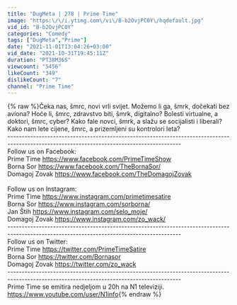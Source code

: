 ```yaml
---
title: "DugMeta | 278 | Prime Time"
image: "https:\/\/i.ytimg.com\/vi\/B-b2OvjPC0Y\/hqdefault.jpg"
vid_id: "B-b2OvjPC0Y"
categories: "Comedy"
tags: ["DugMeta","Prime"]
date: "2021-11-01T13:04:26+03:00"
vid_date: "2021-10-31T19:45:11Z"
duration: "PT38M36S"
viewcount: "5456"
likeCount: "349"
dislikeCount: "7"
channel: "Prime Time"
---
```

{% raw %}Čeka nas, šmrc, novi vrli svijet. Možemo li ga, šmrk, dočekati bez aviona? Hoće li, šmrc, zdravstvo biti, šmrk, digitalno? Bolesti virtualne, a doktori, šmrc, cyber? Kako fale novci, šmrk, a slažu se socijalisti i liberali? Kako nam lete cijene, šmrc, a prizemljeni su kontrolori leta?<br />-------------------------------------------------------------------------------------------------------------------------------------------<br />Follow us on Facebook:<br />Prime Time <a rel="nofollow" target="blank" href="https://www.facebook.com/PrimeTimeShow​​">https://www.facebook.com/PrimeTimeShow​​</a><br />Borna Sor  <a rel="nofollow" target="blank" href="https://www.facebook.com/TheBornaSor/​​​">https://www.facebook.com/TheBornaSor/​​​</a><br />Domagoj Zovak  <a rel="nofollow" target="blank" href="https://www.facebook.com/TheDomagojZovak">https://www.facebook.com/TheDomagojZovak</a><br /><br />Follow us on Instagram:<br />Prime Time <a rel="nofollow" target="blank" href="https://www.instagram.com/primetimesatire">https://www.instagram.com/primetimesatire</a><br />Borna Sor  <a rel="nofollow" target="blank" href="https://www.instagram.com/sorborna/​​​">https://www.instagram.com/sorborna/​​​</a><br />Jan Štih <a rel="nofollow" target="blank" href="https://www.instagram.com/selo_moje/​​">https://www.instagram.com/selo_moje/​​</a><br />Domagoj Zovak <a rel="nofollow" target="blank" href="https://www.instagram.com/zo_wack/​​​">https://www.instagram.com/zo_wack/​​​</a><br />-------------------------------------------------------------------------------------------------------------------------------------------<br />Follow us on Twitter:<br />Prime Time <a rel="nofollow" target="blank" href="https://twitter.com/PrimeTimeSatire">https://twitter.com/PrimeTimeSatire</a><br />Borna Sor  <a rel="nofollow" target="blank" href="https://twitter.com/Bornasor​​​​​​​​">https://twitter.com/Bornasor​​​​​​​​</a><br />Domagoj Zovak  <a rel="nofollow" target="blank" href="https://twitter.com/zo_wack​​​​​​​​">https://twitter.com/zo_wack​​​​​​​​</a><br />-------------------------------------------------------------------------------------------------------------------------------------------<br />Prime Time se emitira nedjeljom u 20h na N1 televiziji.<br /><a rel="nofollow" target="blank" href="https://www.youtube.com/user/N1info​​​​">https://www.youtube.com/user/N1info​​​​</a>{% endraw %}
